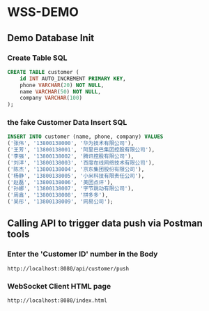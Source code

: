 # WSS-DEMO

## Demo Database Init

### Create Table SQL 
```sql
CREATE TABLE customer (
    id INT AUTO_INCREMENT PRIMARY KEY,
    phone VARCHAR(20) NOT NULL,
    name VARCHAR(50) NOT NULL,
    company VARCHAR(100)
);
```

### the fake Customer Data Insert SQL
```sql
INSERT INTO customer (name, phone, company) VALUES
('张伟', '13800138000', '华为技术有限公司'),
('王芳', '13800138001', '阿里巴巴集团控股有限公司'),
('李强', '13800138002', '腾讯控股有限公司'),
('刘洋', '13800138003', '百度在线网络技术有限公司'),
('陈杰', '13800138004', '京东集团股份有限公司'),
('杨静', '13800138005', '小米科技有限责任公司'),
('赵磊', '13800138006', '美团点评'),
('孙娜', '13800138007', '字节跳动有限公司'),
('周鑫', '13800138008', '拼多多'),
('吴彤', '13800138009', '网易公司');
```

## Calling API to trigger data push via Postman tools

### Enter the 'Customer ID' number in the Body
```
http://localhost:8080/api/customer/push
```

### WebSocket Client HTML page
```
http://localhost:8080/index.html
```
